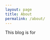 ```yaml
---
layout: page
title: About
permalink: /about/
---
```


<!-- <img src="{{ site.baseurl }}/assets/profile-placeholder.gif" title="Profile Picture" class="profile"> -->

This blog is for 